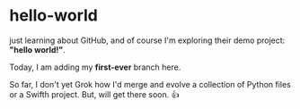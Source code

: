 # hello-world
just learning about GitHub, and of course I'm exploring their demo project: **"hello world!"**. 

Today, I am adding my __first-ever__ branch here.

So far, I don't yet Grok how I'd merge and evolve a collection of Python files or a Swifth project.  But, will get there soon. 👍
